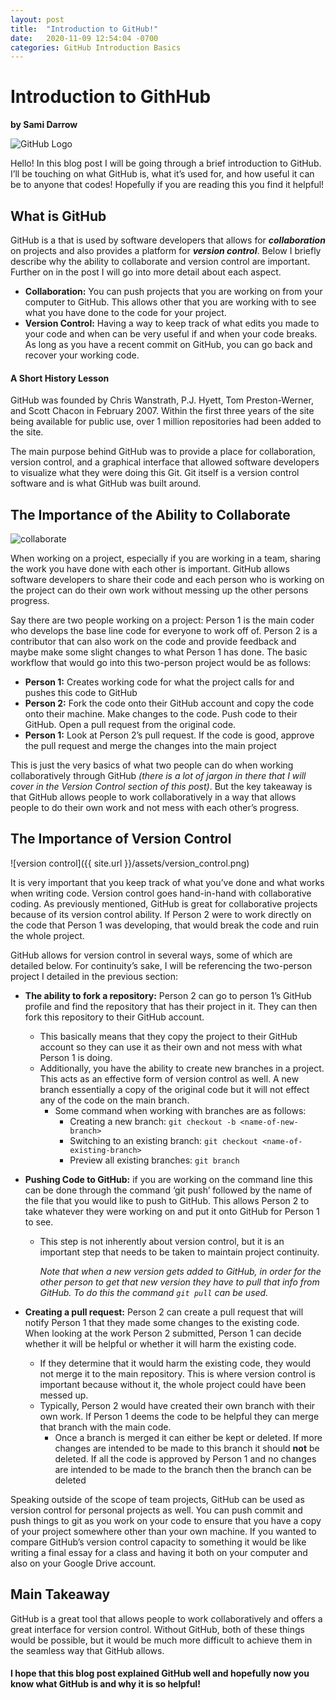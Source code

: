 ```yaml
---
layout: post
title:  "Introduction to GitHub!"
date:   2020-11-09 12:54:04 -0700
categories: GitHub Introduction Basics
---
```

# Introduction to GithHub
**by Sami Darrow**

![GitHub Logo](https://upload.wikimedia.org/wikipedia/commons/thumb/9/95/Font_Awesome_5_brands_github.svg/124px-Font_Awesome_5_brands_github.svg.png)

Hello! In this blog post I will be going through a brief introduction to GitHub. I’ll be touching on what GitHub is, what it’s used for, and how useful it can be to anyone that codes! Hopefully if you are reading this you find it helpful!

## What is GitHub
GitHub is a that is used by software developers that allows for ***collaboration*** on projects and also provides a platform for ***version control***. Below I briefly describe why the ability to collaborate and version control are important. Further on in the post I will go into more detail about each aspect.
  * **Collaboration:** You can push projects that you are working on from your computer to GitHub. This allows other that you are working with to see what you have done to the code for your project.
  * **Version Control:** Having a way to keep track of what edits you made to your code and when can be very useful if and when your code breaks. As long as you have a recent commit on GitHub, you can go back and recover your working code.

#### A Short History Lesson
GitHub was founded by Chris Wanstrath, P.J. Hyett, Tom Preston-Werner, and Scott Chacon in February 2007. Within the first three years of the site being available for public use, over 1 million repositories had been added to the site.

The main purpose behind GitHub was to provide a place for collaboration, version control, and a graphical interface that allowed software developers to visualize what they were doing this Git. Git itself is a version control software and is what GitHub was built around.

## The Importance of the Ability to Collaborate

![collaborate](https://glip.com/content/dam/glip/us/en/images/pages/use_cases/development/development-content.svg)

When working on a project, especially if you are working in a team, sharing the work you have done with each other is important. GitHub allows software developers to share their code and each person who is working on the project can do their own work without messing up the other persons progress.

Say there are two people working on a project: Person 1 is the main coder who develops the base line code for everyone to work off of. Person 2 is a contributor that can also work on the code and provide feedback and maybe make some slight changes to what Person 1 has done. The basic workflow that would go into this two-person project would be as follows:
  * **Person 1:** Creates working code for what the project calls for and pushes this code to GitHub
  * **Person 2:** Fork the code onto their GitHub account and copy the code onto their machine. Make changes to the code. Push code to their GitHub. Open a pull request from the original code.
  * **Person 1:** Look at Person 2’s pull request. If the code is good, approve the pull request and merge the changes into the main project

This is just the very basics of what two people can do when working collaboratively through GitHub *(there is a lot of jargon in there that I will cover in the Version Control section of this post)*. But the key takeaway is that GitHub allows people to work collaboratively in a way that allows people to do their own work and not mess with each other’s progress.

## The Importance of Version Control

![version control]({{ site.url }}/assets/version_control.png)

It is very important that you keep track of what you’ve done and what works when writing code. Version control goes hand-in-hand with collaborative coding. As previously mentioned, GitHub is great for collaborative projects because of its version control ability. If Person 2 were to work directly on the code that Person 1 was developing, that would break the code and ruin the whole project.

GitHub allows for version control in several ways, some of which are detailed below. For continuity’s sake, I will be referencing the two-person project I detailed in the previous section:
  * **The ability to fork a repository:** Person 2 can go to person 1’s GitHub profile and find the repository that has their project in it. They can then fork this repository to their GitHub account.
    * This basically means that they copy the project to their GitHub account so they can use it as their own and not mess with what Person 1 is doing.
    * Additionally, you have the ability to create new branches in a project. This acts as an effective form of version control as well. A new branch essentially a copy of the original code but it will not effect any of the code on the main branch.
      * Some command when working with branches are as follows:
        * Creating a new branch: `git checkout -b <name-of-new-branch>`
        * Switching to an existing branch: `git checkout <name-of-existing-branch>`
        * Preview all existing branches: `git branch`


  * **Pushing Code to GitHub:** if you are working on the command line this can be done through the command ‘git push’ followed by the name of the file that you would like to push to GitHub. This allows Person 2 to take whatever they were working on and put it onto GitHub for Person 1 to see.
    * This step is not inherently about version control, but it is an important step that needs to be taken to maintain project continuity.

      *Note that when a new version gets added to GitHub, in order for the other person to get that new version they have to pull that info from GitHub. To do this the command `git pull` can be used.*


  * **Creating a pull request:** Person 2 can create a pull request that will notify Person 1 that they made some changes to the existing code. When looking at the work Person 2 submitted, Person 1 can decide whether it will be helpful or whether it will harm the existing code.
    * If they determine that it would harm the existing code, they would not merge it to the main repository. This is where version control is important because without it, the whole project could have been messed up.
    * Typically, Person 2 would have created their own branch with their own work. If Person 1 deems the code to be helpful they can merge that branch with the main code.
      * Once a branch is merged it can either be kept or deleted. If more changes are intended to be made to this branch it should **not** be deleted. If all the code is approved by Person 1 and no changes are intended to be made to the branch then the branch can be deleted

Speaking outside of the scope of team projects, GitHub can be used as version control for personal projects as well. You can push commit and push things to git as you work on your code to ensure that you have a copy of your project somewhere other than your own machine. If you wanted to compare GitHub’s version control capacity to something it would be like writing a final essay for a class and having it both on your computer and also on your Google Drive account.

## Main Takeaway
GitHub is a great tool that allows people to work collaboratively and offers a great interface for version control. Without GitHub, both of these things would be possible, but it would be much more difficult to achieve them in the seamless way that GitHub allows.

#### I hope that this blog post explained GitHub well and hopefully now you know what GitHub is and why it is so helpful!
